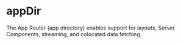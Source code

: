 # appDir

The App Router (app directory) enables support for layouts, Server Components, streaming, and colocated data fetching.
